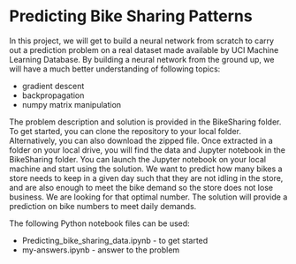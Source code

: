 # Predicting Bike Sharing Patterns

In this project, we will get to build a neural network from scratch to carry out a prediction problem on a real dataset made available by UCI Machine Learning Database. By building a neural network from the ground up, we will have a much better understanding of following topics:

* gradient descent
* backpropagation
* numpy matrix manipulation

The problem description and solution is provided in the BikeSharing folder. To get started, you can clone the repository to your local folder. Alternatively, you can also download the zipped file. Once extracted in a folder on your local drive, you will find the data and Jupyter notebook in the BikeSharing folder. You can launch the Jupyter notebook on your local machine and start using the solution. We want to predict how many bikes a store needs to keep in a given day such that they are not idling in the store, and are also enough to meet the bike demand so the store does not lose business. We are looking for that optimal number. The solution will provide a prediction on bike numbers to meet daily demands.

The following Python notebook files can be used:
* Predicting_bike_sharing_data.ipynb - to get started
* my-answers.ipynb - answer to the problem
